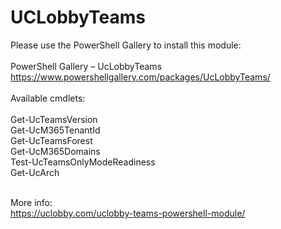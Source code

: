 # UCLobbyTeams

Please use the PowerShell Gallery to install this module:
<br/>
<br/>PowerShell Gallery – UcLobbyTeams
<br/> https://www.powershellgallery.com/packages/UcLobbyTeams/
<br/>
<br/>Available cmdlets:
<br/>
<br/>Get-UcTeamsVersion
<br/>Get-UcM365TenantId 
<br/>Get-UcTeamsForest
<br/>Get-UcM365Domains
<br/>Test-UcTeamsOnlyModeReadiness
<br/>Get-UcArch

<br/>More info:
<br/>https://uclobby.com/uclobby-teams-powershell-module/

